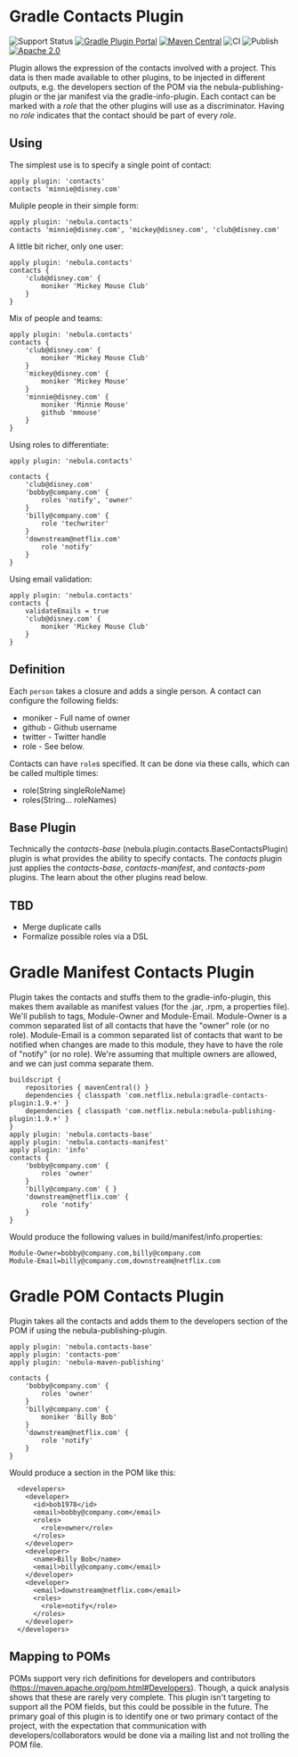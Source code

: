 Gradle Contacts Plugin
===================

![Support Status](https://img.shields.io/badge/nebula-active-green.svg)
[![Gradle Plugin Portal](https://img.shields.io/maven-metadata/v/https/plugins.gradle.org/m2/com.netflix.nebula/gradle-contacts-plugin/maven-metadata.xml.svg?label=gradlePluginPortal)](https://plugins.gradle.org/plugin/nebula.contacts)
[![Maven Central](https://img.shields.io/maven-central/v/com.netflix.nebula/gradle-contacts-plugin)](https://maven-badges.herokuapp.com/maven-central/com.netflix.nebula/gradle-contacts-plugin)
![CI](https://github.com/nebula-plugins/gradle-contacts-plugin/actions/workflows/ci.yml/badge.svg)
![Publish](https://github.com/nebula-plugins/gradle-contacts-plugin/actions/workflows/publish.yml/badge.svg)
[![Apache 2.0](https://img.shields.io/github/license/nebula-plugins/gradle-contacts-plugin.svg)](http://www.apache.org/licenses/LICENSE-2.0)


Plugin allows the expression of the contacts involved with a project. This data is then made available to other plugins,
to be injected in different outputs, e.g. the developers section of the POM via the nebula-publishing-plugin or the jar
manifest via the gradle-info-plugin. Each contact can be marked with a _role_ that the other plugins will use as a
discriminator. Having no _role_ indicates that the contact should be part of every _role_.

Using
----------

The simplest use is to specify a single point of contact:

```
apply plugin: 'contacts'
contacts 'minnie@disney.com'
```


Muliple people in their simple form:

    apply plugin: 'nebula.contacts'
    contacts 'minnie@disney.com', 'mickey@disney.com', 'club@disney.com'

A little bit richer, only one user:

    apply plugin: 'nebula.contacts'
    contacts {
        'club@disney.com' {
            moniker 'Mickey Mouse Club'
        }
    }

Mix of people and teams:

    apply plugin: 'nebula.contacts'
    contacts {
        'club@disney.com' {
            moniker 'Mickey Mouse Club'
        }
        'mickey@disney.com' {
            moniker 'Mickey Mouse'
        }
        'minnie@disney.com' {
            moniker 'Minnie Mouse'
            github 'mmouse'
        }
    }

Using roles to differentiate:

    apply plugin: 'nebula.contacts'

    contacts {
        'club@disney.com'
        'bobby@company.com' {
            roles 'notify', 'owner'
        }
        'billy@company.com' {
            role 'techwriter'
        }
        'downstream@netflix.com'
            role 'notify'
        }
    }

Using email validation:

    apply plugin: 'nebula.contacts'
    contacts {
        validateEmails = true
        'club@disney.com' {
            moniker 'Mickey Mouse Club'
        }
    }

Definition
----------

Each `person` takes a closure and adds a single person. A contact can configure the following fields:

* moniker - Full name of owner
* github - Github username
* twitter - Twitter handle
* role - See below.

Contacts can have `role`s specified. It can be done via these calls, which can be called multiple times:

* role(String singleRoleName)
* roles(String... roleNames)

Base Plugin
---------------
Technically the _contacts-base_ (nebula.plugin.contacts.BaseContactsPlugin) plugin is what provides the ability to specify
contacts. The _contacts_ plugin just applies the _contacts-base_, _contacts-manifest_, and _contacts-pom_ plugins. The learn
 about the other plugins read below.

TBD
---------------
* Merge duplicate calls
* Formalize possible roles via a DSL

Gradle Manifest Contacts Plugin
===================

Plugin takes the contacts and stuffs them to the gradle-info-plugin, this makes them available as manifest values (for
the .jar, .rpm, a properties file). We'll publish to tags, Module-Owner and Module-Email. Module-Owner is a common separated
list of all contacts that have the "owner" role (or no role). Module-Email is a common separated list of
contacts that want to be notified when changes are made to this module, they have to have the role of "notify"
(or no role). We're assuming that multiple owners are allowed, and we can just comma separate them.

    buildscript {
        repositories { mavenCentral() }
        dependencies { classpath 'com.netflix.nebula:gradle-contacts-plugin:1.9.+' }
        dependencies { classpath 'com.netflix.nebula:nebula-publishing-plugin:1.9.+' }
    }
    apply plugin: 'nebula.contacts-base'
    apply plugin: 'nebula.contacts-manifest'
    apply plugin: 'info'
    contacts {
        'bobby@company.com' {
            roles 'owner'
        }
        'billy@company.com' { }
        'downstream@netflix.com' {
            role 'notify'
        }
    }

Would produce the following values in build/manifest/info.properties:

    Module-Owner=bobby@company.com,billy@company.com
    Module-Email=billy@company.com,downstream@netflix.com



Gradle POM Contacts Plugin
===================

Plugin takes all the contacts and adds them to the developers section of the POM if using the nebula-publishing-plugin.

    apply plugin: 'nebula.contacts-base'
    apply plugin: 'contacts-pom'
    apply plugin: 'nebula-maven-publishing'

    contacts {
        'bobby@company.com' {
            roles 'owner'
        }
        'billy@company.com' {
            moniker 'Billy Bob'
        }
        'downstream@netflix.com' {
            role 'notify'
        }
    }

Would produce a section in the POM like this:

      <developers>
        <developer>
          <id>bob1978</id>
          <email>bobby@company.com</email>
          <roles>
            <role>owner</role>
          </roles>
        </developer>
        <developer>
          <name>Billy Bob</name>
          <email>billy@company.com</email>
        </developer>
        <developer>
          <email>downstream@netflix.com</email>
          <roles>
            <role>notify</role>
          </roles>
        </developer>
      </developers>

Mapping to POMs
---------------
POMs support very rich definitions for developers and contributors (https://maven.apache.org/pom.html#Developers). Though,
a quick analysis shows that these are rarely very complete. This plugin isn't targeting to support all the POM fields,
but this could be possible in the future. The primary goal of this plugin is to identify one or two primary contact of
the project, with the expectation that communication with developers/collaborators would be done via a mailing list and
not trolling the POM file.
